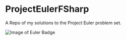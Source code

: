 # ProjectEulerFSharp
A Repo of my solutions to the Project Euler problem set.

![Image of Euler Badge](https://projecteuler.net/profile/ksubramani.png)
